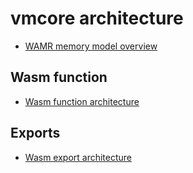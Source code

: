 # vmcore architecture
- [WAMR memory model overview](https://bytecodealliance.github.io/wamr.dev/blog/the-wamr-memory-model/)

## Wasm function
- [Wasm function architecture](./doc/wasm_function.MD)

## Exports
- [Wasm export architecture](./doc/wasm_exports.MD)

